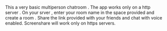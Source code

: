 This a very basic multiperson chatroom . The app works only on a http server . On your srver , enter your room name
in the space provided and create a room . Share the link provided with your friends and chat with voice enabled.
Screenshare will work only on https servers.
